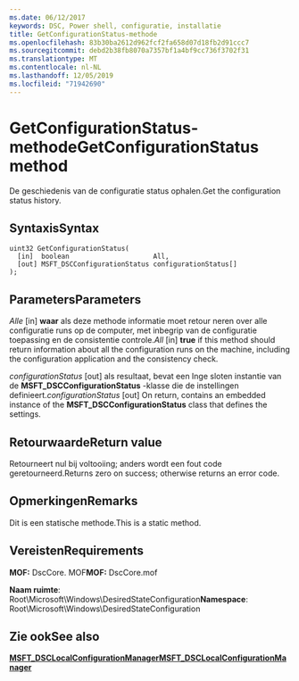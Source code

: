 ```yaml
---
ms.date: 06/12/2017
keywords: DSC, Power shell, configuratie, installatie
title: GetConfigurationStatus-methode
ms.openlocfilehash: 83b30ba2612d962fcf2fa658d07d18fb2d91ccc7
ms.sourcegitcommit: debd2b38fb8070a7357bf1a4bf9cc736f3702f31
ms.translationtype: MT
ms.contentlocale: nl-NL
ms.lasthandoff: 12/05/2019
ms.locfileid: "71942690"
---
```

# <a name="getconfigurationstatus-method"></a><span data-ttu-id="2aedd-103">GetConfigurationStatus-methode</span><span class="sxs-lookup"><span data-stu-id="2aedd-103">GetConfigurationStatus method</span></span>

<span data-ttu-id="2aedd-104">De geschiedenis van de configuratie status ophalen.</span><span class="sxs-lookup"><span data-stu-id="2aedd-104">Get the configuration status history.</span></span>

## <a name="syntax"></a><span data-ttu-id="2aedd-105">Syntaxis</span><span class="sxs-lookup"><span data-stu-id="2aedd-105">Syntax</span></span>

```mof
uint32 GetConfigurationStatus(
  [in]  boolean                     All,
  [out] MSFT_DSCConfigurationStatus configurationStatus[]
);
```

## <a name="parameters"></a><span data-ttu-id="2aedd-106">Parameters</span><span class="sxs-lookup"><span data-stu-id="2aedd-106">Parameters</span></span>

<span data-ttu-id="2aedd-107">*Alle* \[in\] **waar** als deze methode informatie moet retour neren over alle configuratie runs op de computer, met inbegrip van de configuratie toepassing en de consistentie controle.</span><span class="sxs-lookup"><span data-stu-id="2aedd-107">*All* \[in\] **true** if this method should return information about all the configuration runs on the machine, including the configuration application and the consistency check.</span></span>

<span data-ttu-id="2aedd-108">*configurationStatus* \[out\] als resultaat, bevat een Inge sloten instantie van de **MSFT_DSCConfigurationStatus** -klasse die de instellingen definieert.</span><span class="sxs-lookup"><span data-stu-id="2aedd-108">*configurationStatus* \[out\] On return, contains an embedded instance of the **MSFT_DSCConfigurationStatus** class that defines the settings.</span></span>

## <a name="return-value"></a><span data-ttu-id="2aedd-109">Retourwaarde</span><span class="sxs-lookup"><span data-stu-id="2aedd-109">Return value</span></span>

<span data-ttu-id="2aedd-110">Retourneert nul bij voltooiing; anders wordt een fout code geretourneerd.</span><span class="sxs-lookup"><span data-stu-id="2aedd-110">Returns zero on success; otherwise returns an error code.</span></span>

## <a name="remarks"></a><span data-ttu-id="2aedd-111">Opmerkingen</span><span class="sxs-lookup"><span data-stu-id="2aedd-111">Remarks</span></span>

<span data-ttu-id="2aedd-112">Dit is een statische methode.</span><span class="sxs-lookup"><span data-stu-id="2aedd-112">This is a static method.</span></span>

## <a name="requirements"></a><span data-ttu-id="2aedd-113">Vereisten</span><span class="sxs-lookup"><span data-stu-id="2aedd-113">Requirements</span></span>

<span data-ttu-id="2aedd-114">**MOF:** DscCore. MOF</span><span class="sxs-lookup"><span data-stu-id="2aedd-114">**MOF:** DscCore.mof</span></span>

<span data-ttu-id="2aedd-115">**Naam ruimte**: Root\Microsoft\Windows\DesiredStateConfiguration</span><span class="sxs-lookup"><span data-stu-id="2aedd-115">**Namespace**: Root\Microsoft\Windows\DesiredStateConfiguration</span></span>

## <a name="see-also"></a><span data-ttu-id="2aedd-116">Zie ook</span><span class="sxs-lookup"><span data-stu-id="2aedd-116">See also</span></span>

[<span data-ttu-id="2aedd-117">**MSFT_DSCLocalConfigurationManager**</span><span class="sxs-lookup"><span data-stu-id="2aedd-117">**MSFT_DSCLocalConfigurationManager**</span></span>](msft-dsclocalconfigurationmanager.md)
